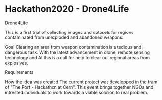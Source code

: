 # Hackathon2020 - Drone4Life

Drone4Life

This is a first trial of collecting images and datasets for regions contaminated from unexploded and abandoned weapons.

Goal 
Clearing an area from weapon contamination is a tedious and dangerous task.
With the latest advancement in drone, remote sensing technology and AI this is a call for help to clear out regional areas from explosives.

Requirements


How the idea was created
The current project was developped in the fram of "The Port - Hackathon at Cern". This event brings together NGOs and intrested individuals to work
towards a viable solution to real problem.